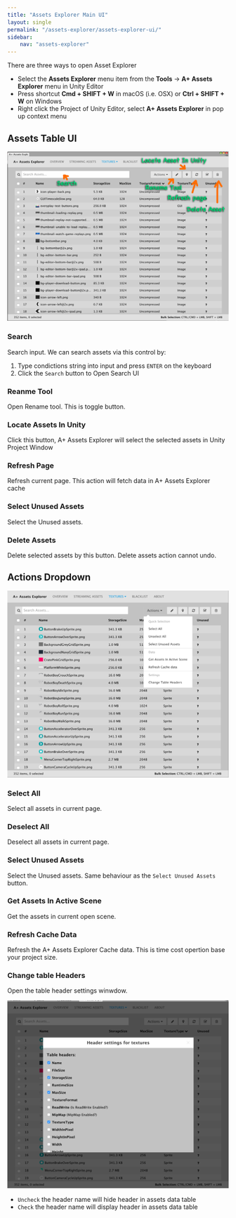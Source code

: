 ```yaml
---
title: "Assets Explorer Main UI"
layout: single
permalink: "/assets-explorer/assets-explorer-ui/"
sidebar:
    nav: "assets-explorer"
---
```


There are three ways to open Asset Explorer

* Select the __Assets Explorer__ menu item from the __Tools__ -> __A+ Assets Explorer__ menu in Unity Editor   
* Press shortcut __Cmd + SHIFT + W__ in macOS (i.e. OSX) or __Ctrl + SHIFT + W__ on Windows
* Right click the Project of Unity Editor, select __A+ Assets Explorer__ in pop up context menu

## Assets Table UI

![ui](/assets/images/ui.png)

### Search

Search input. We can search assets via this control by:

1. Type condictions string into input and press `ENTER` on the keyboard
2. Click the `Search` button to Open Search UI

### Reanme Tool

Open Rename tool. This is toggle button.

### Locate Assets In Unity

Click this button, A+ Assets Explorer will select the selected assets in Unity Project Window

### Refresh Page

Refresh current page. This action will fetch data in A+ Assets Explorer cache 

### Select Unused Assets

Select the Unused assets.

### Delete Assets

Delete selected assets by this button. Delete assets action cannot undo.

Actions Dropdown
---
![actions](/assets/images/actions.png)

### Select All

Select all assets in current page.

### Deselect All

Deselect all assets in current page.

### Select Unused Assets

Select the Unused assets. Same behaviour as the `Select Unused Assets` button.

### Get Assets In Active Scene

Get the assets in current open scene. 

### Refresh Cache Data

Refresh the A+ Assets Explorer Cache data. This is time cost opertion base your project size. 

### Change table Headers

Open the table header settings winwdow. 

![](/assets/images/header-settings.png)

* `Uncheck` the header name will hide header in assets data table
* `Check` the header name will display header in assets data table



